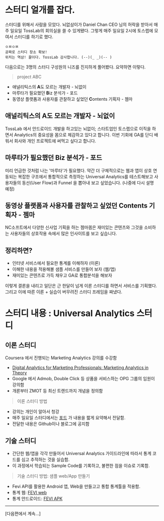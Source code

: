 # 스터디 얼개를 잡다.
스터디를 위해서 사람을 모았다. 뇌없삼이가 Daniel Chan CEO 님의 허락을 받아서 매주 일요일 TossLab의 회의실을 쓸 수 있게됐다. 그렇게 매주 일요일 2시에 토스랩에 모여서 스터디를 하기로 했다. 

    ㅇㅉㅇㅉ 
    공짜로 스터디 장소 확보!
    위치는 역삼! 꿀이다. TossLab 감사합니다. (--)(_ _)(-- )

다음으로는 3명의 스터디 구성원의 니즈를 진지하게 풀어봤다. 요약하면 이렇다.

> project ABC 
- 애널리틱스의 **A**도 모르는 개발자 - 뇌없이
- 마루타가 필요했던 **B**iz 분석가 - 포드
- 동영상 플랫폼과 사용자를 관찰하고 싶었던 **C**ontents 기획자 - 젬마

## 애널리틱스의 **A**도 모르는 개발자 - 뇌없이
TossLab 에서 안드로이드 개발을 하고있는 뇌없이; 스타트업인 토스랩으로 이직을 하면서 Analytics의 중요성을 몸으로 체감하고 있다고 합니다. 이번 기회에 GA를 단디 배워서 회사와 개인 프로젝트에 써먹고 싶다고 합니다. 

## 마루타가 필요했던 **B**iz 분석가 - 포드
미리 언급한 것처럼 나는 '마루타'가 필요했다. 약간 더 구체적으로는 웹과 앱이 상호 연동되는 복잡한 구조에서 통합적으로 측정하는 Universal Analytics를 테스트해보고 사용자들의 동선(User Flow)과 Funnel 을 뽑아내 보고 싶었습니다. (나중에 다시 설명 예정)

## 동영상 플랫폼과 사용자를 관찰하고 싶었던 **C**ontents 기획자 - 젬마

NC소프트에서 다양한 신사업 기획을 하는 젬마킘은 재미있는 콘텐츠와 그것을 소비하는 사용자들의 상호작용 속에서 많은 인사이트를 보고 싶습니다. 

## 정리하면?

- 인터넷 서비스에서 필요한 통계를 이해하자 (이론)
- 이해한 내용을 적용해볼 샘플 서비스를 만들어 보자 (웹/앱)
- 재미있는 콘텐츠로 가득 채우고 GA로 통합분석을 해보자

이렇게 결론을 내리고 일단은 근 한달이 넘게 이론 스터디를 하면서 서비스를 기획했다. 
그리고 이에 따른 이론 + 실습이 버무려진 스터디 프레임을 짜냈다. 


# 스터디 내용 : Universal Analytics 스터디
## 이론 스터디
Coursera 에서 진행되는 Marketing Analytics 강의를 수강함 
- [Digital Analytics for Marketing Professionals: Marketing Analytics in Theory](https://www.coursera.org/learn/marketing-analytics/outline)
- Google 에서 Admob, Double Click 등 상품을 서비스하는 OPG 그룹의 임원이 강의함 
- 개론부터 ZMOT 등 최신 트랜드까지 개념을 정의함

> 이론 스터디 방법
- 강의는 개인이 알아서 청강
- 매주 일요일 스터디에서는 [포드](dusskapark@gmail.com) 가 내용을 짧게 요약해서 전달함. 
- 전달한 내용은 Github이나 블로그에 공지함

## 기술 스터디
- 간단한 웹/앱을 각각 만들어서 Universal Analytics 가이드라인에 따라서 통계 코드를 심고 추적하는 것을 실습함.
- 이 과정에서 학습되는 Sample Code를 기록하고, 불편한 점을 이슈로 기록함.

> 기술 스터디 방법: 샘플 web/App 만들기 
- Fevi API를 활용한 Android 앱, Web을 만들고고 통합 통계툴을 적용함.
- 통계 웹: [FEVI web](http://dusskapark.github.io/analytics101)
- 통계 안드로이드: [FEVI APK](https://github.com/dusskapark/fevi-regacy/)


* * *

[다음편에서 계속...]